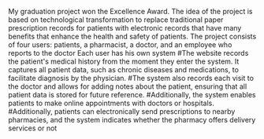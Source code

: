 My graduation project won the Excellence Award. The idea of ​​the project is based on technological transformation to replace traditional paper prescription records for patients with electronic records that have many benefits that enhance the health and safety of patients. The project consists of four users: patients, a pharmacist, a doctor, and an employee who reports to the doctor Each user has his own system
#The website records the patient's medical history from the moment they enter the system. It
captures all patient data, such as chronic diseases and medications, to facilitate diagnosis by the
physician.
#The system also records each visit to the doctor and allows for adding notes about the patient,
ensuring that all patient data is stored for future reference.
#Additionally, the system enables patients to make online appointments with doctors or
hospitals.
#Additionally, patients can electronically send prescriptions to nearby pharmacies, and the
system indicates whether the pharmacy offers delivery services or not
